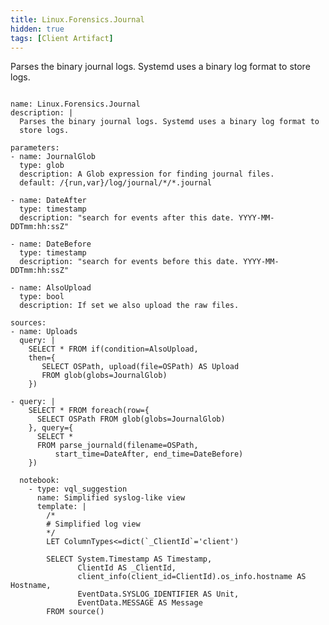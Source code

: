 ```yaml
---
title: Linux.Forensics.Journal
hidden: true
tags: [Client Artifact]
---
```


Parses the binary journal logs. Systemd uses a binary log format to
store logs.


<pre><code class="language-yaml">
name: Linux.Forensics.Journal
description: |
  Parses the binary journal logs. Systemd uses a binary log format to
  store logs.

parameters:
- name: JournalGlob
  type: glob
  description: A Glob expression for finding journal files.
  default: /{run,var}/log/journal/*/*.journal

- name: DateAfter
  type: timestamp
  description: "search for events after this date. YYYY-MM-DDTmm:hh:ssZ"

- name: DateBefore
  type: timestamp
  description: "search for events before this date. YYYY-MM-DDTmm:hh:ssZ"

- name: AlsoUpload
  type: bool
  description: If set we also upload the raw files.

sources:
- name: Uploads
  query: |
    SELECT * FROM if(condition=AlsoUpload,
    then={
       SELECT OSPath, upload(file=OSPath) AS Upload
       FROM glob(globs=JournalGlob)
    })

- query: |
    SELECT * FROM foreach(row={
      SELECT OSPath FROM glob(globs=JournalGlob)
    }, query={
      SELECT *
      FROM parse_journald(filename=OSPath,
          start_time=DateAfter, end_time=DateBefore)
    })

  notebook:
    - type: vql_suggestion
      name: Simplified syslog-like view
      template: |
        /*
        # Simplified log view
        */
        LET ColumnTypes&lt;=dict(`_ClientId`='client')

        SELECT System.Timestamp AS Timestamp,
               ClientId AS _ClientId,
               client_info(client_id=ClientId).os_info.hostname AS Hostname,
               EventData.SYSLOG_IDENTIFIER AS Unit,
               EventData.MESSAGE AS Message
        FROM source()

</code></pre>

